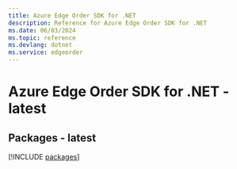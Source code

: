 ```yaml
---
title: Azure Edge Order SDK for .NET
description: Reference for Azure Edge Order SDK for .NET
ms.date: 06/03/2024
ms.topic: reference
ms.devlang: dotnet
ms.service: edgeorder
---
```

# Azure Edge Order SDK for .NET - latest
## Packages - latest
[!INCLUDE [packages](edge-order-index.md)]